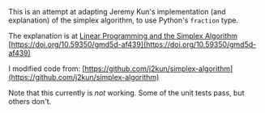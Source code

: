 This is an attempt at adapting Jeremy Kun's implementation (and explanation)
of the simplex algorithm, to use Python's `fraction` type.

The explanation is at
[Linear Programming and the Simplex Algorithm](http://jeremykun.com/2014/12/01/linear-programming-and-the-simplex-algorithm/)
[https://doi.org/10.59350/gmd5d-af439](https://doi.org/10.59350/gmd5d-af439)

I modified code from:
[https://github.com/j2kun/simplex-algorithm](https://github.com/j2kun/simplex-algorithm)

Note that this currently is *not* working. Some of the unit tests pass, but others don't.

